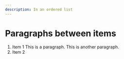 ```yaml
---
description: In an ordered list
---
```


# Paragraphs between items

1. Item 1  This is a paragraph.  This is another paragraph. 
2. Item 2

